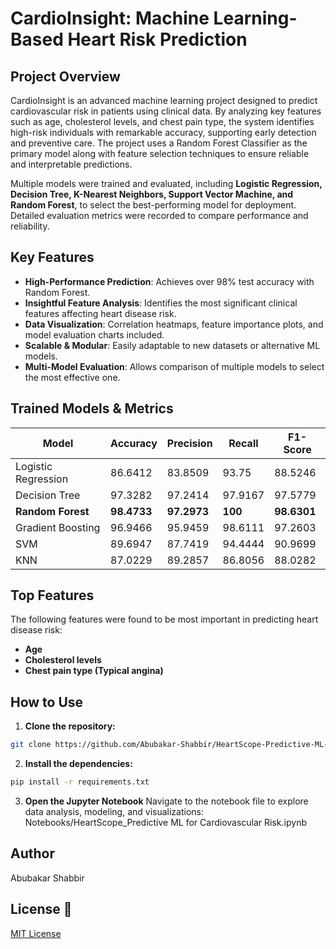# CardioInsight: Machine Learning-Based Heart Risk Prediction

## Project Overview
CardioInsight is an advanced machine learning project designed to predict cardiovascular risk in patients using clinical data. By analyzing key features such as age, cholesterol levels, and chest pain type, the system identifies high-risk individuals with remarkable accuracy, supporting early detection and preventive care. The project uses a Random Forest Classifier as the primary model along with feature selection techniques to ensure reliable and interpretable predictions.  

Multiple models were trained and evaluated, including **Logistic Regression, Decision Tree, K-Nearest Neighbors, Support Vector Machine, and Random Forest**, to select the best-performing model for deployment. Detailed evaluation metrics were recorded to compare performance and reliability.

## Key Features
- **High-Performance Prediction**: Achieves over 98% test accuracy with Random Forest.  
- **Insightful Feature Analysis**: Identifies the most significant clinical features affecting heart disease risk.  
- **Data Visualization**: Correlation heatmaps, feature importance plots, and model evaluation charts included.  
- **Scalable & Modular**: Easily adaptable to new datasets or alternative ML models.  
- **Multi-Model Evaluation**: Allows comparison of multiple models to select the most effective one.  

## Trained Models & Metrics
| Model               | Accuracy | Precision | Recall  | F1-Score |
|----------------------|----------|-----------|---------|----------|
| Logistic Regression  | 86.6412  | 83.8509   | 93.75   | 88.5246  |
| Decision Tree        | 97.3282  | 97.2414   | 97.9167 | 97.5779  |
| **Random Forest**    | **98.4733** | **97.2973** | **100**   | **98.6301** |
| Gradient Boosting    | 96.9466  | 95.9459   | 98.6111 | 97.2603  |
| SVM                  | 89.6947  | 87.7419   | 94.4444 | 90.9699  |
| KNN                  | 87.0229  | 89.2857   | 86.8056 | 88.0282  |


## Top Features
The following features were found to be most important in predicting heart disease risk:  
- **Age**  
- **Cholesterol levels**  
- **Chest pain type (Typical angina)**  


## How to Use

1. **Clone the repository:**
```bash
git clone https://github.com/Abubakar-Shabbir/HeartScope-Predictive-ML-for-Cardiovascular-Risk.git
```

2. **Install the dependencies:**
```bash
pip install -r requirements.txt
```
3. **Open the Jupyter Notebook**
Navigate to the notebook file to explore data analysis, modeling, and visualizations:
Notebooks/HeartScope_Predictive ML for Cardiovascular Risk.ipynb

## Author

Abubakar Shabbir

## License 📝

[MIT License](LICENSE)
